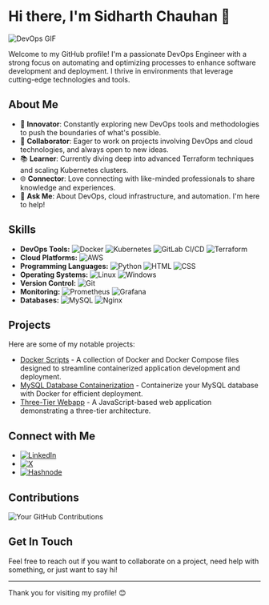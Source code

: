 # Hi there, I'm Sidharth Chauhan 👋

![DevOps GIF](https://media.giphy.com/media/26tn33aiTi1jkl6H6/giphy.gif)

Welcome to my GitHub profile! I'm a passionate DevOps Engineer with a strong focus on automating and optimizing processes to enhance software development and deployment. I thrive in environments that leverage cutting-edge technologies and tools.

## About Me

- 🚀 **Innovator**: Constantly exploring new DevOps tools and methodologies to push the boundaries of what's possible.
- 🤝 **Collaborator**: Eager to work on projects involving DevOps and cloud technologies, and always open to new ideas.
- 📚 **Learner**: Currently diving deep into advanced Terraform techniques and scaling Kubernetes clusters.
- 🌐 **Connector**: Love connecting with like-minded professionals to share knowledge and experiences.
- 💬 **Ask Me**: About DevOps, cloud infrastructure, and automation. I'm here to help!

## Skills

- **DevOps Tools:** ![Docker](https://img.shields.io/badge/-Docker-2496ED?style=for-the-badge&logo=docker&logoColor=white) ![Kubernetes](https://img.shields.io/badge/-Kubernetes-326CE5?style=for-the-badge&logo=kubernetes&logoColor=white) ![GitLab CI/CD](https://img.shields.io/badge/-GitLab-FC6D26?style=for-the-badge&logo=gitlab&logoColor=white) ![Terraform](https://img.shields.io/badge/-Terraform-7B42BC?style=for-the-badge&logo=terraform&logoColor=white)
- **Cloud Platforms:** ![AWS](https://img.shields.io/badge/-AWS-FF9900?style=for-the-badge&logo=amazon-aws&logoColor=white)
- **Programming Languages:** ![Python](https://img.shields.io/badge/-Python-3776AB?style=for-the-badge&logo=python&logoColor=white) ![HTML](https://img.shields.io/badge/-HTML-E34F26?style=for-the-badge&logo=html5&logoColor=white) ![CSS](https://img.shields.io/badge/-CSS-1572B6?style=for-the-badge&logo=css3&logoColor=white)
- **Operating Systems:** ![Linux](https://img.shields.io/badge/-Linux-FCC624?style=for-the-badge&logo=linux&logoColor=black) ![Windows](https://img.shields.io/badge/-Windows-0078D6?style=for-the-badge&logo=windows&logoColor=white)
- **Version Control:** ![Git](https://img.shields.io/badge/-Git-F05032?style=for-the-badge&logo=git&logoColor=white)
- **Monitoring:** ![Prometheus](https://img.shields.io/badge/-Prometheus-E6522C?style=for-the-badge&logo=prometheus&logoColor=white) ![Grafana](https://img.shields.io/badge/-Grafana-F46800?style=for-the-badge&logo=grafana&logoColor=white)
- **Databases:** ![MySQL](https://img.shields.io/badge/-MySQL-4479A1?style=for-the-badge&logo=mysql&logoColor=white) ![Nginx](https://img.shields.io/badge/-Nginx-009639?style=for-the-badge&logo=nginx&logoColor=white)

## Projects

Here are some of my notable projects:

- [Docker Scripts](https://github.com/sidharth-chauhan/docker-scripts) - A collection of Docker and Docker Compose files designed to streamline containerized application development and deployment.
- [MySQL Database Containerization](https://github.com/sidharth-chauhan/MySQL-Database-Containerization) - Containerize your MySQL database with Docker for efficient deployment.
- [Three-Tier Webapp](https://github.com/sidharth-chauhan/three-tier-webapp) - A JavaScript-based web application demonstrating a three-tier architecture.


## Connect with Me

- [![LinkedIn](https://img.shields.io/badge/LinkedIn-blue?style=flat&logo=linkedin)](https://linkedin.com/in/sidharth-chauhan)
- [![X](https://img.shields.io/badge/X-blue?style=flat&logo=x)](https://x.com/Sidharthshalini)
- [![Hashnode](https://img.shields.io/badge/Hashnode-blue?style=flat&logo=hashnode)](https://hashnode.com/@sidharth01)

## Contributions

![Your GitHub Contributions](https://github-readme-streak-stats.herokuapp.com/?user=sidharth-chauhan&theme=radical)

## Get In Touch

Feel free to reach out if you want to collaborate on a project, need help with something, or just want to say hi!

---

Thank you for visiting my profile! 😊

